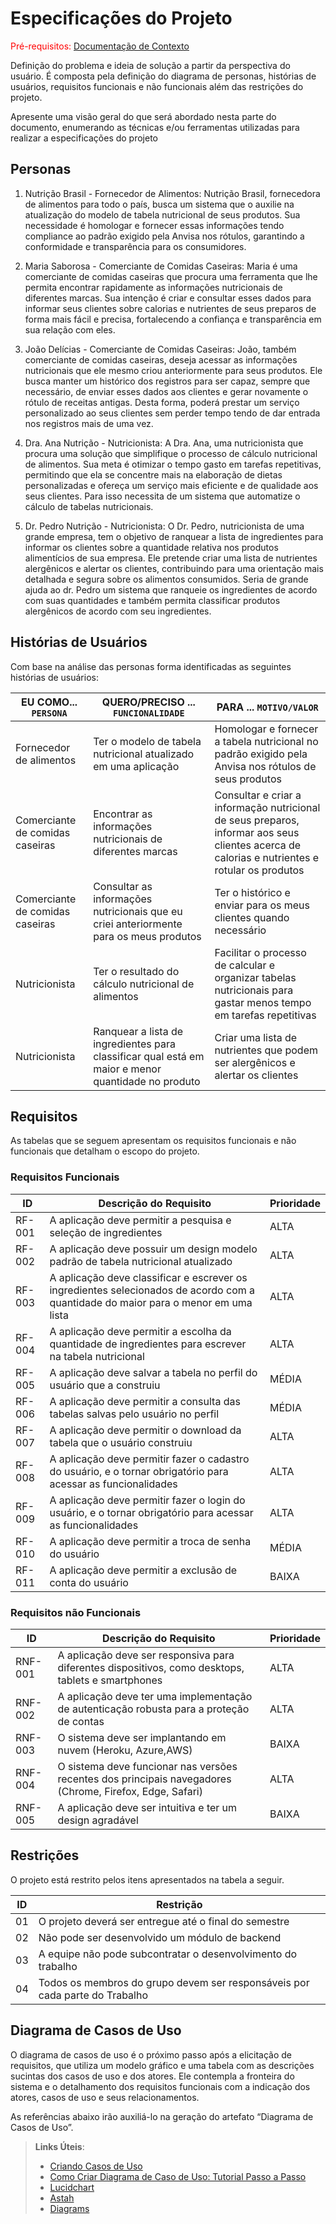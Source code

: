 # Especificações do Projeto

<span style="color:red">Pré-requisitos: <a href="1-Documentação de Contexto.md"> Documentação de Contexto</a></span>

Definição do problema e ideia de solução a partir da perspectiva do usuário. É composta pela definição do  diagrama de personas, histórias de usuários, requisitos funcionais e não funcionais além das restrições do projeto.

Apresente uma visão geral do que será abordado nesta parte do documento, enumerando as técnicas e/ou ferramentas utilizadas para realizar a especificações do projeto

## Personas

1. Nutrição Brasil - Fornecedor de Alimentos:
Nutrição Brasil, fornecedora de alimentos para todo o país, busca um sistema que o auxilie na atualização do modelo de tabela nutricional de seus produtos. Sua necessidade é homologar e fornecer essas informações tendo compliance ao padrão exigido pela Anvisa nos rótulos, garantindo a conformidade e transparência para os consumidores.

2. Maria Saborosa - Comerciante de Comidas Caseiras:
Maria é uma comerciante de comidas caseiras que procura uma ferramenta que lhe permita encontrar rapidamente as informações nutricionais de diferentes marcas. Sua intenção é criar e consultar esses dados para informar seus clientes sobre calorias e nutrientes de seus preparos de forma mais fácil e precisa, fortalecendo a confiança e transparência em sua relação com eles.

3. João Delícias - Comerciante de Comidas Caseiras:
João, também comerciante de comidas caseiras, deseja acessar as informações nutricionais que ele mesmo criou anteriormente para seus produtos. Ele busca manter um histórico dos registros para ser capaz, sempre que necessário, de enviar esses dados aos clientes e gerar novamente o rótulo de receitas antigas. Desta forma, poderá prestar um serviço personalizado ao seus clientes sem perder tempo tendo de dar entrada nos registros mais de uma vez.

4. Dra. Ana Nutrição - Nutricionista:
A Dra. Ana, uma nutricionista que procura uma solução que simplifique o processo de cálculo nutricional de alimentos. Sua meta é otimizar o tempo gasto em tarefas repetitivas, permitindo que ela se concentre mais na elaboração de dietas personalizadas e ofereça um serviço mais eficiente e de qualidade aos seus clientes. Para isso necessita de um sistema que automatize o cálculo de tabelas nutricionais.

5. Dr. Pedro Nutrição - Nutricionista:
O Dr. Pedro, nutricionista de uma grande empresa, tem o objetivo de ranquear a lista de ingredientes para informar os clientes sobre a quantidade relativa nos produtos alimentícios de sua empresa. Ele pretende criar uma lista de nutrientes alergênicos e alertar os clientes, contribuindo para uma orientação mais detalhada e segura sobre os alimentos consumidos. Seria de grande ajuda ao dr. Pedro um sistema que ranqueie os ingredientes de acordo com suas quantidades e também permita classificar produtos alergênicos de acordo com seu ingredientes.

<!--Enumere e detalhe as personas da sua solução. Para tanto, baseie-se tanto nos documentos disponibilizados na disciplina e/ou nos seguintes links:

> **Links Úteis**:
> - [Rock Content](https://rockcontent.com/blog/personas/)
> - [Hotmart](https://blog.hotmart.com/pt-br/como-criar-persona-negocio/)
> - [O que é persona?](https://resultadosdigitais.com.br/blog/persona-o-que-e/)
> - [Persona x Público-alvo](https://flammo.com.br/blog/persona-e-publico-alvo-qual-a-diferenca/)
> - [Mapa de Empatia](https://resultadosdigitais.com.br/blog/mapa-da-empatia/)
> - [Mapa de Stalkeholders](https://www.racecomunicacao.com.br/blog/como-fazer-o-mapeamento-de-stakeholders/)
>
Lembre-se que você deve ser enumerar e descrever precisamente e personalizada todos os clientes ideais que sua solução almeja.-->

## Histórias de Usuários

Com base na análise das personas forma identificadas as seguintes histórias de usuários:

|EU COMO... `PERSONA`| QUERO/PRECISO ... `FUNCIONALIDADE` |PARA ... `MOTIVO/VALOR`                 |
|--------------------|-----------------------|----------------------|
| Fornecedor de alimentos | Ter o modelo de tabela nutricional atualizado em uma aplicação   | Homologar e fornecer a tabela nutricional no padrão exigido pela Anvisa nos rótulos de seus produtos     |
| Comerciante de comidas caseiras  | Encontrar as informações nutricionais de diferentes marcas       | Consultar e criar a informação nutricional de seus preparos, informar aos seus clientes acerca de calorias e nutrientes e rotular os produtos  |
| Comerciante de comidas caseiras | Consultar as informações nutricionais que eu criei anteriormente para os meus produtos | Ter o histórico e enviar para os meus clientes quando necessário |
| Nutricionista | Ter o resultado do cálculo nutricional de alimentos    | Facilitar o processo de calcular e organizar tabelas nutricionais para gastar menos tempo em tarefas repetitivas   |
| Nutricionista | Ranquear a lista de ingredientes para classificar qual está em maior e menor quantidade no produto | Criar uma lista de nutrientes que podem ser alergênicos e alertar os clientes  |

<!-- >> **Links Úteis**:
> - [Histórias de usuários com exemplos e template](https://www.atlassian.com/br/agile/project-management/user-stories)
> - [Como escrever boas histórias de usuário (User Stories)](https://medium.com/vertice/como-escrever-boas-users-stories-hist%C3%B3rias-de-usu%C3%A1rios-b29c75043fac)
> - [User Stories: requisitos que humanos entendem](https://www.luiztools.com.br/post/user-stories-descricao-de-requisitos-que-humanos-entendem/)
> - [Histórias de Usuários: mais exemplos](https://www.reqview.com/doc/user-stories-example.html)
> - [9 Common User Story Mistakes](https://airfocus.com/blog/user-story-mistakes/) -->

## Requisitos

As tabelas que se seguem apresentam os requisitos funcionais e não funcionais que detalham o escopo do projeto.

### Requisitos Funcionais

|ID    | Descrição do Requisito  | Prioridade |
|------|-----------------------------------------|----| 
|RF-001| A aplicação deve permitir a pesquisa e seleção de ingredientes   | ALTA |
|RF-002| A aplicação deve possuir um design modelo padrão de tabela nutricional atualizado   | ALTA |
|RF-003| A aplicação deve classificar e escrever os ingredientes selecionados de acordo com a quantidade do maior para o menor em uma lista   | ALTA |
|RF-004| A aplicação deve permitir a escolha da quantidade de ingredientes para escrever na tabela nutricional  | ALTA |
|RF-005| A aplicação deve salvar a tabela no perfil do usuário que a construiu   | MÉDIA |
|RF-006| A aplicação deve permitir a consulta das tabelas salvas pelo usuário no perfil   | MÉDIA |
|RF-007| A aplicação deve permitir o download da tabela que o usuário construiu   | ALTA |
|RF-008| A aplicação deve permitir fazer o cadastro do usuário, e o tornar obrigatório para acessar as funcionalidades   | ALTA |
|RF-009| A aplicação deve permitir fazer o login do usuário, e o tornar obrigatório para acessar as funcionalidades   | ALTA |
|RF-010| A aplicação deve permitir a troca de senha do usuário   | MÉDIA |
|RF-011| A aplicação deve permitir a exclusão de conta do usuário   | BAIXA |

### Requisitos não Funcionais

|ID     | Descrição do Requisito  |Prioridade |
|-------|-------------------------|----|
|RNF-001| A aplicação deve ser responsiva para diferentes dispositivos, como desktops, tablets e smartphones | ALTA | 
|RNF-002| A aplicação deve ter uma implementação de autenticação robusta para a proteção de contas |  ALTA | 
|RNF-003| O sistema deve ser implantando em nuvem (Heroku, Azure,AWS) | BAIXA | 
|RNF-004| O sistema deve funcionar nas versões recentes dos principais navegadores (Chrome, Firefox, Edge, Safari) |  ALTA | 
|RNF-005| A aplicação deve ser intuitiva e ter um design agradável | BAIXA | 

## Restrições

O projeto está restrito pelos itens apresentados na tabela a seguir.

|ID| Restrição                                             |
|--|-------------------------------------------------------|
|01| O projeto deverá ser entregue até o final do semestre |
|02| Não pode ser desenvolvido um módulo de backend        |
|03| A equipe não pode subcontratar o desenvolvimento do trabalho  |
|04| Todos os membros do grupo devem ser responsáveis por cada parte do Trabalho  |


<!-- Enumere as restrições à sua solução. Lembre-se de que as restrições geralmente limitam a solução candidata.

> **Links Úteis**:
> - [O que são Requisitos Funcionais e Requisitos Não Funcionais?](https://codificar.com.br/requisitos-funcionais-nao-funcionais/)
> - [O que são requisitos funcionais e requisitos não funcionais?](https://analisederequisitos.com.br/requisitos-funcionais-e-requisitos-nao-funcionais-o-que-sao/)
-->
## Diagrama de Casos de Uso

O diagrama de casos de uso é o próximo passo após a elicitação de requisitos, que utiliza um modelo gráfico e uma tabela com as descrições sucintas dos casos de uso e dos atores. Ele contempla a fronteira do sistema e o detalhamento dos requisitos funcionais com a indicação dos atores, casos de uso e seus relacionamentos. 

As referências abaixo irão auxiliá-lo na geração do artefato “Diagrama de Casos de Uso”.

> **Links Úteis**:
> - [Criando Casos de Uso](https://www.ibm.com/docs/pt-br/elm/6.0?topic=requirements-creating-use-cases)
> - [Como Criar Diagrama de Caso de Uso: Tutorial Passo a Passo](https://gitmind.com/pt/fazer-diagrama-de-caso-uso.html/)
> - [Lucidchart](https://www.lucidchart.com/)
> - [Astah](https://astah.net/)
> - [Diagrams](https://app.diagrams.net/)
